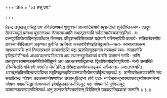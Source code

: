 +++
title = "०३ तत्तु प्रयः"

+++

हेइन्द्र तत्तुखलु प्रसिद्धं प्रयः हविर्लक्षणमन्नं शुशुक्वनं आज्यादिसंयोगेनभृशन्दीप्तं शुचेर्दीप्तिकर्मण- एतद्रूपं तेतवस्वभूतं प्रत्नथा पुरातनंयथा तेतवस्वम्भवति तथाद्यतनमपि सर्वदात्वामेवयजन्तइतिभा- वः प्रत्नपूर्वविश्वेत्यादिनाइवार्थेथाल् लित्स्वरः कीदृशन्तदितिउच्यते यज्ञेयागे यस्मिन्हविषि दातव्ये- सतिवारंवरणीयं क्षयंस्थानंवेदिलक्षणं अकृण्वत कुर्वन्ति ऋत्विजः कस्तवविशेषइतिचेदुच्यते—ऋत- स्यसत्यफलस्य यज्ञस्यवारसि क्षयं निवासस्थानं सम्भक्तोऽसि यद्वा ऋतमित्युदकनाम तस्यक्षयं स्था- नम्प्राप्तोसि वृष्टिप्रदोसीन्यर्थः अथवाऋतस्यादित्यस्य क्षयं स्थानन्द्युलोकाख्यं वारसि यजमानं गमयि- तासि ततादृशंवक्ष्यमाणङ्कर्मविवोचेर्विब्रूमहे अध अतःकारणात्द्वितान्तः द्वित्वोपेतयोर्द्यावापृथिव्यो- र्मध्ये अन्तरिक्षे रश्मिभिरादित्यकिरणैः पश्यन्ति मेघन्निर्भिद्य रश्मिद्वारप्रवर्षणरूपङ्कर्म सर्वेजनाःप्र- त्यक्षतःपश्यन्ति अस्मद्दत्तंहविरादित्यम्प्रापयित्वा तद्रश्मिद्वारावृष्टिञ्जनयसीत्येतत्सर्वैर्दृश्यतइत्यर्थः इ- दानीम्परोक्षतयास्तौति सघ सखल्विन्द्रः गवेषणः उदकस्यान्वेषणशीलः तथबन्धुक्षिद्भ्यः हविः प्रदा- नादिनाबन्धुभावम्प्राप्तवद्भ्योयजमानेभ्यः गवेषणः गवाम्प्रसिद्धानांएषणकर्ता इषेर्बाहुलकात्कर्तरिल्युट् यद्वा गवेषमार्गणे पूर्ववल्ल्युट् यजमानफलस्यमृगयितेत्यर्थः अनु उक्तक्रमेणैवकर्तासन् विदेविन्दते उदकप्राप्तिप्रकाशं जानाति ॥ ३ ॥
